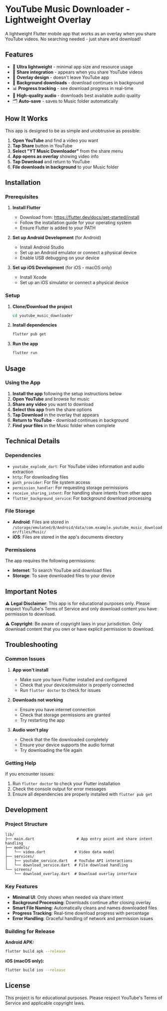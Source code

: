 # YouTube Music Downloader - Lightweight Overlay

A lightweight Flutter mobile app that works as an overlay when you share YouTube videos. No searching needed - just share and download!

## Features

- 🚀 **Ultra lightweight** - minimal app size and resource usage
- 📱 **Share integration** - appears when you share YouTube videos
- 💫 **Overlay design** - doesn't leave YouTube app
- 💾 **Background downloads** - download continues in background
- 📊 **Progress tracking** - see download progress in real-time
- 🎯 **High-quality audio** - downloads best available audio quality
- 🗂️ **Auto-save** - saves to Music folder automatically

## How It Works

This app is designed to be as simple and unobtrusive as possible:
1. **Open YouTube** and find a video you want
2. **Tap Share** button in YouTube
3. **Select "YT Music Downloader"** from the share menu
4. **App opens as overlay** showing video info
5. **Tap Download** and return to YouTube
6. **File downloads in background** to your Music folder

## Installation

### Prerequisites

1. **Install Flutter**
   - Download from: https://flutter.dev/docs/get-started/install
   - Follow the installation guide for your operating system
   - Ensure Flutter is added to your PATH

2. **Set up Android Development** (for Android)
   - Install Android Studio
   - Set up an Android emulator or connect a physical device
   - Enable USB debugging on your device

3. **Set up iOS Development** (for iOS - macOS only)
   - Install Xcode
   - Set up an iOS simulator or connect a physical device

### Setup

1. **Clone/Download the project**
   ```bash
   cd youtube_music_downloader
   ```

2. **Install dependencies**
   ```bash
   flutter pub get
   ```

3. **Run the app**
   ```bash
   flutter run
   ```

## Usage

### Using the App
1. **Install the app** following the setup instructions below
2. **Open YouTube** and browse for music
3. **Share any video** you want to download
4. **Select this app** from the share options
5. **Tap Download** in the overlay that appears
6. **Return to YouTube** - download continues in background
7. **Find your files** in the Music folder when complete

## Technical Details

### Dependencies
- `youtube_explode_dart`: For YouTube video information and audio extraction
- `http`: For downloading files
- `path_provider`: For file system access
- `permission_handler`: For requesting storage permissions
- `receive_sharing_intent`: For handling share intents from other apps
- `flutter_background_service`: For background download processing

### File Storage
- **Android**: Files are stored in `/storage/emulated/0/Android/data/com.example.youtube_music_downloader/files/Music/`
- **iOS**: Files are stored in the app's documents directory

### Permissions
The app requires the following permissions:
- **Internet**: To search YouTube and download files
- **Storage**: To save downloaded files to your device

## Important Notes

⚠️ **Legal Disclaimer**: This app is for educational purposes only. Please respect YouTube's Terms of Service and only download content you have permission to download.

⚠️ **Copyright**: Be aware of copyright laws in your jurisdiction. Only download content that you own or have explicit permission to download.

## Troubleshooting

### Common Issues

1. **App won't install**
   - Make sure you have Flutter installed and configured
   - Check that your device/emulator is properly connected
   - Run `flutter doctor` to check for issues

2. **Downloads not working**
   - Ensure you have internet connection
   - Check that storage permissions are granted
   - Try restarting the app

3. **Audio won't play**
   - Check that the file downloaded completely
   - Ensure your device supports the audio format
   - Try downloading the file again

### Getting Help

If you encounter issues:
1. Run `flutter doctor` to check your Flutter installation
2. Check the console output for error messages
3. Ensure all dependencies are properly installed with `flutter pub get`

## Development

### Project Structure
```
lib/
├── main.dart                   # App entry point and share intent handling
├── models/
│   └── video.dart             # Video data model
├── services/
│   ├── youtube_service.dart   # YouTube API interactions
│   └── download_service.dart  # File download handling
└── screens/
    └── download_overlay.dart  # Download overlay interface
```

### Key Features
- **Minimal UI**: Only shows when needed via share intent
- **Background Processing**: Downloads continue after closing overlay
- **Smart File Naming**: Automatically cleans and names downloaded files
- **Progress Tracking**: Real-time download progress with percentage
- **Error Handling**: Graceful handling of network and permission issues

### Building for Release

**Android APK:**
```bash
flutter build apk --release
```

**iOS (macOS only):**
```bash
flutter build ios --release
```

## License

This project is for educational purposes. Please respect YouTube's Terms of Service and applicable copyright laws.
